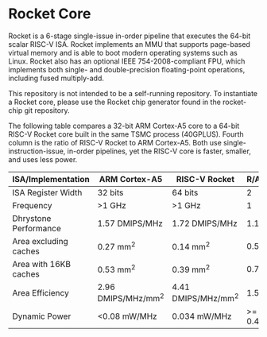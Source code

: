 Rocket Core
===========

Rocket is a 6-stage single-issue in-order pipeline that executes the 64-bit
scalar RISC-V ISA.  Rocket implements an MMU that supports page-based virtual
memory and is able to boot modern operating systems such as Linux.  Rocket
also has an optional IEEE 754-2008-compliant FPU, which implements both
single- and double-precision floating-point operations, including fused
multiply-add.

This repository is not intended to be a self-running repository. To
instantiate a Rocket core, please use the Rocket chip generator found in the
rocket-chip git repository.

The following table compares a 32-bit ARM Cortex-A5 core to a 64-bit RISC-V
Rocket core built in the same TSMC process (40GPLUS). Fourth column is the
ratio of RISC-V Rocket to ARM Cortex-A5. Both use single-instruction-issue,
in-order pipelines, yet the RISC-V core is faster, smaller, and uses less
power.

ISA/Implementation | ARM Cortex-A5 | RISC-V Rocket | R/A
--- | --- | --- | ---
ISA Register Width | 32 bits | 64 bits | 2
Frequency | >1 GHz | >1 GHz | 1
Dhrystone Performance | 1.57 DMIPS/MHz | 1.72 DMIPS/MHz | 1.1
Area excluding caches | 0.27 mm<sup>2</sup> | 0.14 mm<sup>2</sup> | 0.5
Area with 16KB caches | 0.53 mm<sup>2</sup> | 0.39 mm<sup>2</sup> | 0.7
Area Efficiency | 2.96 DMIPS/MHz/mm<sup>2</sup> | 4.41 DMIPS/MHz/mm<sup>2</sup> | 1.5
Dynamic Power | <0.08 mW/MHz | 0.034 mW/MHz | >= 0.4
